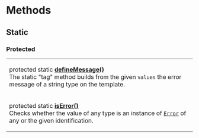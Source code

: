 # Methods

## Static

### Protected

|                                                                                                                                                                                                                                                                                                                                            |
| ------------------------------------------------------------------------------------------------------------------------------------------------------------------------------------------------------------------------------------------------------------------------------------------------------------------------------------------ |
| <p>protected static <a href="static/definemessage.md"><strong>defineMessage()</strong></a><br>The static "tag" method builds from the given <code>values</code> the error message of a string type on the template.</p>                                                                                                                    |
| <p>protected static <a href="static/iserror.md"><strong>isError()</strong></a><strong></strong><br><strong></strong>Checks whether the value of any type is an instance of <a href="https://developer.mozilla.org/en-US/docs/Web/JavaScript/Reference/Global_Objects/Error"><code>Error</code></a> of any or the given identification.</p> |
